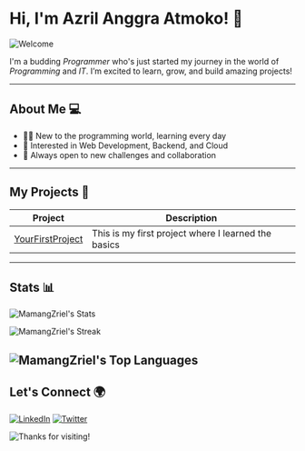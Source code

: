 # Hi, I'm Azril Anggra Atmoko! 👋

![Welcome](https://media.giphy.com/media/l0HlBO7eyXzSZkJri/giphy.gif)

I'm a budding *Programmer* who's just started my journey in the world of *Programming* and *IT*. I’m excited to learn, grow, and build amazing projects!

---

## About Me 💻

- 👨‍💻 New to the programming world, learning every day
- 🔧 Interested in Web Development, Backend, and Cloud
- 🚀 Always open to new challenges and collaboration

---

## My Projects 🚀

| Project | Description |
| ------- | ----------- |
| [YourFirstProject](https://github.com/MamangZriel/Web-Programming-Zriel) | This is my first project where I learned the basics |


---

## Stats 📊
![MamangZriel's Stats](https://github-readme-stats.vercel.app/api?username=MamangZriel&theme=vue-dark&show_icons=true&hide_border=true&count_private=true)

![MamangZriel's Streak](https://github-readme-streak-stats.herokuapp.com/?user=MamangZriel&theme=vue-dark&hide_border=true)

![MamangZriel's Top Languages](https://github-readme-stats.vercel.app/api/top-langs/?username=MamangZriel&theme=vue-dark&show_icons=true&hide_border=true&layout=compact)
---

## Let's Connect 🌍

[![LinkedIn](https://img.shields.io/badge/LinkedIn-blue?style=for-the-badge&logo=linkedin)](https://linkedin.com/in/yourprofile)
[![Twitter](https://img.shields.io/badge/Twitter-blue?style=for-the-badge&logo=twitter)](https://twitter.com/yourprofile)

![Thanks for visiting!](https://svg-banners.vercel.app/api?type=glitch&text=Thanks%20for%20visiting!&width=800&height=100)

